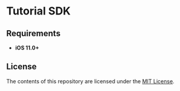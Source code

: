 # Tutorial SDK

## Requirements

* **iOS 11.0+**

## License

The contents of this repository are licensed under the
[MIT License](https://github.com/dmytriigolovanov/tutorial-ios-sdk/blob/main/LICENSE).
